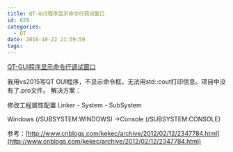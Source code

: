 ```yaml
---
title: QT-GUI程序显示命令行调试窗口
id: 629
categories:
  - QT
date: 2016-10-22 21:59:59
tags:
---
```


[QT-GUI程序显示命令行调试窗口](http://www.cnblogs.com/kekec/archive/2012/02/12/2347784.html)

我用vs2015写QT GUI程序，不显示命令框，无法用std::cout打印信息。项目中没有了.pro文件。 解决方案：

修改工程属性配置 Linker - System - SubSystem

Windows (/SUBSYSTEM:WINDOWS) ->Console (/SUBSYSTEM:CONSOLE)

参考：[http://www.cnblogs.com/kekec/archive/2012/02/12/2347784.html](http://www.cnblogs.com/kekec/archive/2012/02/12/2347784.html)